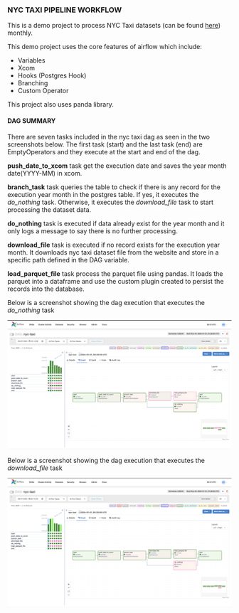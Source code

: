 ### **NYC TAXI PIPELINE WORKFLOW**

This is a demo project to process NYC Taxi datasets (can be found [here](https://www.nyc.gov/site/tlc/about/tlc-trip-record-data.page)) monthly.

This demo project uses the core features of airflow which include:
- Variables
- Xcom
- Hooks (Postgres Hook)
- Branching
- Custom Operator

This project also uses panda library.

#### **DAG SUMMARY**

There are seven tasks included in the nyc taxi dag as seen in the two screenshots below. The first task (start) and the last task (end) are EmptyOperators and they execute at the start and end of the dag. 

**push_date_to_xcom** task get the execution date and saves the year month date(YYYY-MM) in xcom. 

**branch_task** task queries the table to check if there is any record for the execution year month in the postgres table. If yes, it executes the *do_nothing* task. Otherwise, it executes the *download_file* task to start processing the dataset data.

**do_nothing** task is executed if data already exist for the year month and it only logs a message to say there is no further processing.

**download_file** task is executed if no record exists for the execution year month. It downloads nyc taxi dataset file from the website and store in a specific path defined in the DAG variable.

**load_parquet_file** task process the parquet file using pandas. It loads the parquet into a dataframe and use the custom plugin created to persist the records into the database.



Below is a screenshot showing the dag execution that executes the *do_nothing* task

![Do Nothing Graph](screenshots/do-nothing-graph.PNG)

Below is a screenshot showing the dag execution that executes the *download_file* task

![Full Processing Graph](screenshots/full-processing-graph.PNG)


